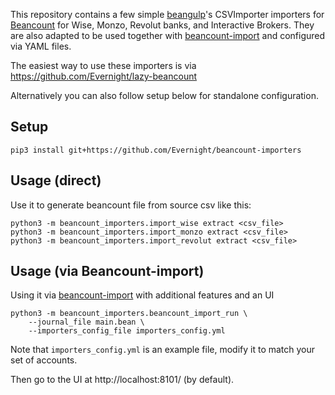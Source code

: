 This repository contains a few simple [beangulp](https://github.com/beancount/beangulp)'s CSVImporter importers for [Beancount](https://github.com/beancount/beancount) for Wise, Monzo, Revolut banks, and Interactive Brokers.
They are also adapted to be used together with [beancount-import](https://github.com/jbms/beancount-import) and configured via YAML files.

The easiest way to use these importers is via https://github.com/Evernight/lazy-beancount

Alternatively you can also follow setup below for standalone configuration.

## Setup
```
pip3 install git+https://github.com/Evernight/beancount-importers
```

## Usage (direct)
Use it to generate beancount file from source csv like this:

    python3 -m beancount_importers.import_wise extract <csv_file>
    python3 -m beancount_importers.import_monzo extract <csv_file>
    python3 -m beancount_importers.import_revolut extract <csv_file>

## Usage (via Beancount-import)
Using it via [beancount-import](https://github.com/jbms/beancount-import) with additional features and an UI

    python3 -m beancount_importers.beancount_import_run \
        --journal_file main.bean \
        --importers_config_file importers_config.yml

Note that ```importers_config.yml``` is an example file, modify it to match your set of accounts.

Then go to the UI at http://localhost:8101/ (by default).
